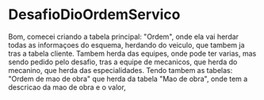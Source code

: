 # DesafioDioOrdemServico

  Bom, comecei criando a tabela principal: "Ordem", onde ela vai herdar todas as informaçoes do esquema, herdando do veiculo, que tambem ja tras a tabela cliente.
  Tambem herda das equipes, onde pode ter varias, mas sendo pedido pelo desafio, tras a equipe de mecanicos, que herda do mecanino, que herda das especialidades.
  Tendo tambem as tabelas: "Ordem de mao de obra" que herda da tabela "Mao de obra", onde tem a descricao da mao de obra e o valor,
